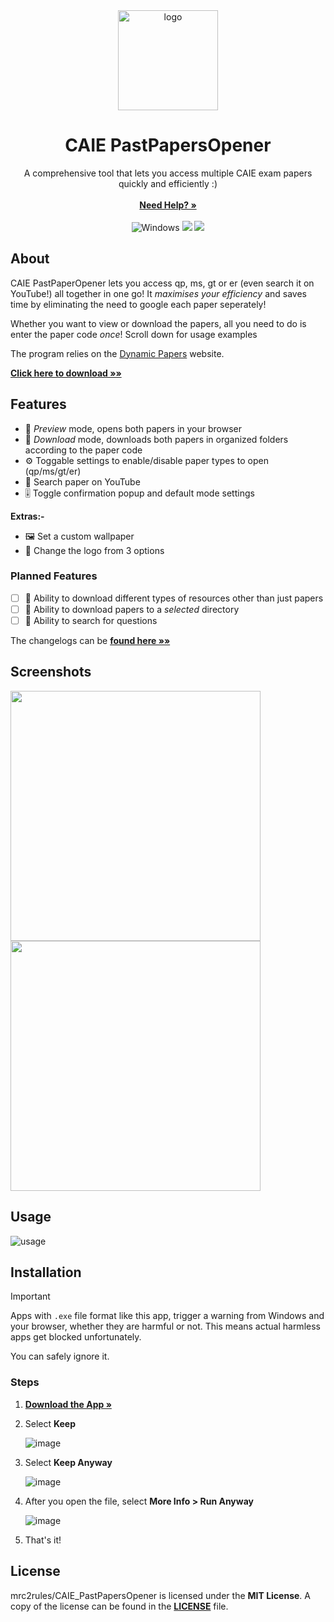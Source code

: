<div align="center"> 
  <img src="https://github.com/mrc2rules/CAIE_PastPaperOpener/assets/58372697/388bb400-5a58-4242-8f37-8410bde750e5" alt="logo" width="160">
</div>
<div align="center">
  <h1>CAIE PastPapersOpener </h1>
  <p>
    A comprehensive tool that lets you access multiple CAIE exam papers quickly and efficiently :)
    <br/>
    <br/>
    <a href="https://github.com/mrc2rules/CAIE_PastPapersOpener/wiki"><strong>Need Help? »</strong></a>
    <br/>
    <br/> 
    <img src="https://img.shields.io/badge/Windows-0078D6?style=for-the-badge&logo=windows&logoColor=white" alt="Windows" >
    <img src="https://img.shields.io/github/downloads/mrc2rules/CAIE_PastPapersOpener/total?style=for-the-badge&color=F62451" >
    <a href="https://discord.gg/Sb6QRYDxKG">
      <img src="https://img.shields.io/discord/1193530843151470592?style=for-the-badge&logo=discord&logoColor=7289da&label=Join%20Discord&color=7289da" >
    </a>
  </p>
</div>

## About
CAIE PastPaperOpener lets you access qp, ms, gt or er (even search it on YouTube!) all together in one go! It _maximises your efficiency_ and saves time by eliminating the need to google each paper seperately!

Whether you want to view or download the papers, all you need to do is enter the paper code _once_! Scroll down for usage examples

The program relies on the [Dynamic Papers](https://dynamicpapers.com/) website.

[**Click here to download »»**](https://github.com/mrc2rules/CAIE_PastPapersOpener/releases/latest)

## Features
- 📄 _Preview_ mode, opens both papers in your browser
- 💾 _Download_ mode, downloads both papers in organized folders according to the paper code
- ⚙️ Toggable settings to enable/disable paper types to open (qp/ms/gt/er)
- 🔴 Search paper on YouTube
- 🎚️ Toggle confirmation popup and default mode settings
  
**Extras:-**
- 🖼️ Set a custom wallpaper
- 🍏 Change the logo from 3 options

### Planned Features
- [ ] 💾 Ability to download different types of resources other than just papers
- [ ] 📂 Ability to download papers to a _selected_ directory
- [ ] 🔎 Ability to search for questions

The changelogs can be [**found here »»**](https://github.com/mrc2rules/CAIE_PastPapersOpener/blob/main/CHANGELOG.md)

## Screenshots

<p float="center">
  <img src="https://github.com/mrc2rules/CAIE_PastPaperOpener/assets/58372697/eac7ec1a-4a9a-44b3-a466-89a07b557cdf" width="400" />
  <img src="https://github.com/mrc2rules/CAIE_PastPaperOpener/assets/58372697/20f237e2-ee4b-4c65-a11c-c59ce28b27c3" width="400" /> 
</p>

## Usage
![usage](https://github.com/mrc2rules/CAIE_PastPaperOpener/assets/58372697/ad46f151-ddeb-44fb-8feb-267b25207fd0)



## Installation
> [!IMPORTANT]
> Apps with `.exe` file format like this app, trigger a warning from Windows and your browser, whether they are harmful or not. This means actual harmless apps get blocked unfortunately.
> 
> You can safely ignore it.
### Steps
1. **<a href="https://github.com/mrc2rules/IGCSE_PastPapers_Opener/releases/"><strong>Download the App »</strong></a>**
2. Select **Keep**

    ![image](https://github.com/mrc2rules/CAIE_PastPapersOpener/assets/58372697/ddbb1ba6-d5b3-4b7d-a05b-14655fd3bb63)
4. Select **Keep Anyway**
 
   ![image](https://github.com/mrc2rules/CAIE_PastPapersOpener/assets/58372697/2e980d0b-4407-4cb7-acda-f1026e83910e)
5. After you open the file, select **More Info > Run Anyway**

   ![image](https://github.com/mrc2rules/CAIE_PastPapersOpener/assets/58372697/424a2c17-8c0d-46c0-bbcb-c701da5e9eea)
6. That's it!

## License
mrc2rules/CAIE_PastPapersOpener is licensed under the **MIT License**. A copy of the license can be found in the [**LICENSE**](https://github.com/mrc2rules/CAIE_PastPapersOpener/blob/main/LICENSE) file.
